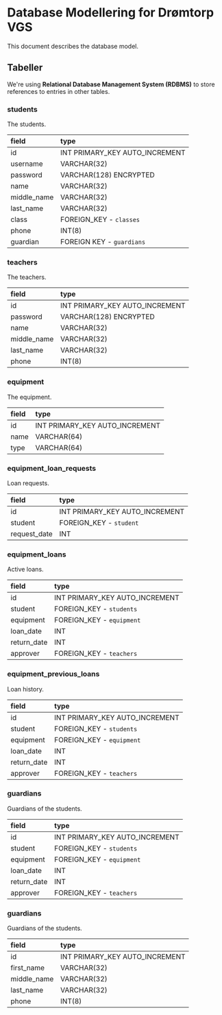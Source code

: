# Database Modellering for Drømtorp VGS

This document describes the database model.

## Tabeller

We're using **Relational Database Management System (RDBMS)** to store references to entries in other tables.



### students

The students.

| field       | type                           |
| :---------- | :----------------------------- |
| id          | INT PRIMARY_KEY AUTO_INCREMENT |
| username    | VARCHAR(32)                    |
| password    | VARCHAR(128) ENCRYPTED         |
| name        | VARCHAR(32)                    |
| middle_name | VARCHAR(32)                    |
| last_name   | VARCHAR(32)                    |
| class       | FOREIGN_KEY - `classes`        |
| phone       | INT(8)                         |
| guardian    | FOREIGN KEY - `guardians`      |



### teachers

The teachers.

| field       | type                          |
| :---------- | :----------------------------- |
| id          | INT PRIMARY_KEY AUTO_INCREMENT |
| password    | VARCHAR(128) ENCRYPTED         |
| name        | VARCHAR(32)                    |
| middle_name | VARCHAR(32)                    |
| last_name   | VARCHAR(32)                    |
| phone       | INT(8)                         |



### equipment

The equipment.

| field | type                          |
| :---- | :----------------------------- |
| id    | INT PRIMARY_KEY AUTO_INCREMENT |
| name  | VARCHAR(64)                    |
| type  | VARCHAR(64)                    |



### equipment_loan_requests

Loan requests.

| field        | type                           |
| :----------- | :----------------------------- |
| id           | INT PRIMARY_KEY AUTO_INCREMENT |
| student      | FOREIGN_KEY - `student`        |
| request_date | INT                            |



### equipment_loans

Active loans.

| field       | type                           |
| :---------- | :----------------------------- |
| id          | INT PRIMARY_KEY AUTO_INCREMENT |
| student     | FOREIGN_KEY - `students`       |
| equipment   | FOREIGN_KEY - `equipment`      |
| loan_date   | INT                            |
| return_date | INT                            |
| approver    | FOREIGN_KEY - `teachers`       |



### equipment_previous_loans

Loan history.

| field       | type                           |
| :---------- | :----------------------------- |
| id          | INT PRIMARY_KEY AUTO_INCREMENT |
| student     | FOREIGN_KEY - `students`       |
| equipment   | FOREIGN_KEY - `equipment`      |
| loan_date   | INT                            |
| return_date | INT                            |
| approver    | FOREIGN_KEY - `teachers`       |



### guardians

Guardians of the students.

| field       | type                           |
| :---------- | :----------------------------- |
| id          | INT PRIMARY_KEY AUTO_INCREMENT |
| student     | FOREIGN_KEY - `students`       |
| equipment   | FOREIGN_KEY - `equipment`      |
| loan_date   | INT                            |
| return_date | INT                            |
| approver    | FOREIGN_KEY - `teachers`       |



### guardians

Guardians of the students.

| field       | type                           |
| :---------- | :----------------------------- |
| id          | INT PRIMARY_KEY AUTO_INCREMENT |
| first_name  | VARCHAR(32)                    |
| middle_name | VARCHAR(32)                    |
| last_name   | VARCHAR(32)                    |
| phone       | INT(8)                         |